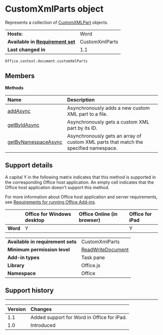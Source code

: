 
# CustomXmlParts object
Represents a collection of [CustomXMLPart](../../reference/shared/customxmlpart.customxmlpart.md) objects.

|||
|:-----|:-----|
|**Hosts:**|Word|
|**Available in [Requirement set](http://msdn.microsoft.com/library/6b6702f2-b0a5-46ab-a356-8dda897ca8ae%28Office.15%29.aspx)**|CustomXmlParts|
|**Last changed in**|1.1|

```
Office.context.document.customXmlParts
```


## Members


**Methods**


|**Name**|**Description**|
|:-----|:-----|
|[addAsync](../../reference/shared/customxmlparts.addasync.md)|Asynchronously adds a new custom XML part to a file.|
|[getByIdAsync](../../reference/shared/customxmlparts.getbyidasync.md)|Asynchronously gets a custom XML part by its ID.|
|[getByNamespaceAsync](../../reference/shared/customxmlparts.getbynamespaceasync.md)|Asynchronously gets an array of custom XML parts that match the specified namespace.|

## Support details


A capital Y in the following matrix indicates that this method is supported in the corresponding Office host application. An empty cell indicates that the Office host application doesn't support this method.

For more information about Office host application and server requirements, see [Requirements for running Office Add-ins](../../docs/overview/requirements-for-running-office-add-ins.md).


||**Office for Windows desktop**|**Office Online (in browser)**|**Office for iPad**|
|:-----|:-----|:-----|:-----|
|**Word**|Y||Y|

|||
|:-----|:-----|
|**Available in requirement sets**|CustomXmlParts|
|**Minimum permission level**|[ReadWriteDocument](../../docs/develop/requesting-permissions-for-api-use-in-content-and-task-pane-add-ins.md)|
|**Add-in types**|Task pane|
|**Library**|Office.js|
|**Namespace**|Office|

## Support history



****


|**Version**|**Changes**|
|:-----|:-----|
|1.1|Added support for Word in Office for iPad.|
|1.0|Introduced|
